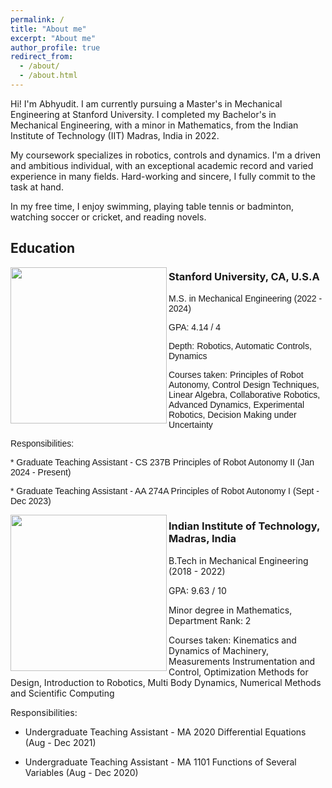 ```yaml
---
permalink: /
title: "About me"
excerpt: "About me"
author_profile: true
redirect_from: 
  - /about/
  - /about.html
---
```


Hi! I'm Abhyudit. I am currently pursuing a Master's in Mechanical Engineering at Stanford University. I completed my Bachelor's in Mechanical Engineering, with a minor in Mathematics, from the Indian Institute of Technology (IIT) Madras, India in 2022.

My coursework specializes in robotics, controls and dynamics. I'm a driven and ambitious individual, with an exceptional academic record and varied experience in many fields. Hard-working and sincere, I fully commit to the task at hand.

In my free time, I enjoy swimming, playing table tennis or badminton, watching soccer or cricket, and reading novels.

Education
------
<img align="left" width="250" src="https://i.imgur.com/iHeYrNX.png" />

### Stanford University, CA, U.S.A

<span style="font-family: 'Arial';"> M.S. in Mechanical Engineering (2022 - 2024) </span>

<span style="font-family: 'Arial';"> GPA: 4.14 / 4 </span>

<span style="font-family: 'Arial';"> Depth: Robotics, Automatic Controls, Dynamics </span>

<span style="font-family: 'Arial';"> Courses taken: Principles of Robot Autonomy, Control Design Techniques, Linear Algebra, Collaborative Robotics, Advanced Dynamics, Experimental Robotics, Decision Making under Uncertainty </span>

<span style="font-family: 'Arial';"> Responsibilities: </span>

<span style="font-family: 'Arial';"> * Graduate Teaching Assistant - CS 237B Principles of Robot Autonomy II (Jan 2024 - Present) </span>

<span style="font-family: 'Arial';"> * Graduate Teaching Assistant - AA 274A Principles of Robot Autonomy I (Sept - Dec 2023) </span>

<img align="left" width="250" src="https://i.imgur.com/W9EC8n6.png" />

### Indian Institute of Technology, Madras, India

B.Tech in Mechanical Engineering (2018 - 2022)

GPA: 9.63 / 10

Minor degree in Mathematics, Department Rank: 2

Courses taken: Kinematics and Dynamics of Machinery, Measurements Instrumentation and Control, Optimization Methods for Design, Introduction to Robotics, Multi Body Dynamics, Numerical Methods and Scientific Computing

Responsibilities:

* Undergraduate Teaching Assistant - MA 2020 Differential Equations (Aug - Dec 2021)

* Undergraduate Teaching Assistant - MA 1101 Functions of Several Variables (Aug - Dec 2020)
